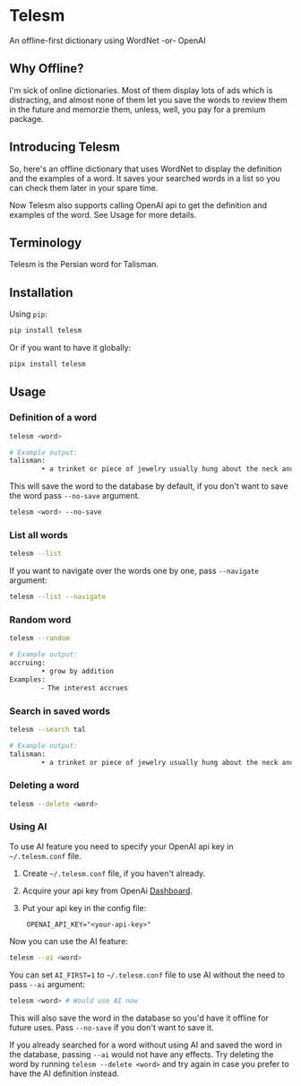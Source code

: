# Telesm
An offline-first dictionary using WordNet -or- OpenAI

## Why Offline?
I'm sick of online dictionaries. Most of them display lots of ads which is distracting, and almost none of them let you save the words to review them in the future and memorzie them, unless, well, you pay for a premium package.

## Introducing Telesm
So, here's an offline dictionary that uses WordNet to display the definition and the examples of a word. It saves your searched words in a list so you can check them later in your spare time.

Now Telesm also supports calling OpenAI api to get the definition and examples of the word. See Usage for more details.

## Terminology
Telesm is the Persian word for Talisman.

## Installation
Using `pip`:

```bash
pip install telesm
```

Or if you want to have it globally:

```bash
pipx install telesm
```

## Usage

### Definition of a word

```bash
telesm <word>

# Example output:
talisman:
        ‣ a trinket or piece of jewelry usually hung about the neck and thought to be a magical protection against evil or disease
```

This will save the word to the database by default, if you don't want to save the word pass `--no-save` argument.

```bash
telesm <word> --no-save
```

### List all words

```bash
telesm --list
```

If you want to navigate over the words one by one, pass `--navigate` argument:

```bash
telesm --list --navigate
```

### Random word

```bash
telesm --random

# Example output:
accruing:
        ‣ grow by addition
Examples:
        ⁃ The interest accrues
```

### Search in saved words

```bash
telesm --search tal

# Example output:
talisman:
        ‣ a trinket or piece of jewelry usually hung about the neck and thought to be a magical protection against evil or disease
```

### Deleting a word

```bash
telesm --delete <word>
```

### Using AI

To use AI feature you need to specify your OpenAI api key in `~/.telesm.conf` file.

1. Create `~/.telesm.conf` file, if you haven't already.
2. Acquire your api key from OpenAi [Dashboard](https://platform.openai.com/api-keys).
3. Put your api key in the config file:

        OPENAI_API_KEY="<your-api-key>"


Now you can use the AI feature:

```bash
telesm --ai <word>
```

You can set `AI_FIRST=1` to `~/.telesm.conf` file to use AI without the need to pass `--ai` argument:

```bash
telesm <word> # Would use AI now
```

This will also save the word in the database so you'd have it offline for future uses. Pass `--no-save` if you don't want to save it.

If you already searched for a word without using AI and saved the word in the database, passing `--ai` would not have any effects. Try deleting the word by running `telesm --delete <word>` and try again in case you prefer to have the AI definition instead.